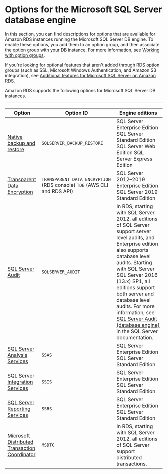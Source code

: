 # Options for the Microsoft SQL Server database engine<a name="Appendix.SQLServer.Options"></a>

In this section, you can find descriptions for options that are available for Amazon RDS instances running the Microsoft SQL Server DB engine\. To enable these options, you add them to an option group, and then associate the option group with your DB instance\. For more information, see [Working with option groups](USER_WorkingWithOptionGroups.md)\. 

If you're looking for optional features that aren't added through RDS option groups \(such as SSL, Microsoft Windows Authentication, and Amazon S3 integration\), see [Additional features for Microsoft SQL Server on Amazon RDS](User.SQLServer.AdditionalFeatures.md)\.

Amazon RDS supports the following options for Microsoft SQL Server DB instances\. 


****  

| Option | Option ID | Engine editions | 
| --- | --- | --- | 
|  [Native backup and restore](Appendix.SQLServer.Options.BackupRestore.md)  |  `SQLSERVER_BACKUP_RESTORE`  |  SQL Server Enterprise Edition SQL Server Standard Edition SQL Server Web Edition SQL Server Express Edition  | 
|  [Transparent Data Encryption](Appendix.SQLServer.Options.TDE.md)  |  `TRANSPARENT_DATA_ENCRYPTION` \(RDS console\) `TDE` \(AWS CLI and RDS API\)  |  SQL Server 2012–2019 Enterprise Edition SQL Server 2019 Standard Edition | 
|  [SQL Server Audit](Appendix.SQLServer.Options.Audit.md)  |  `SQLSERVER_AUDIT`  |  In RDS, starting with SQL Server 2012, all editions of SQL Server support server level audits, and Enterprise edition also supports database level audits\.  Starting with SQL Server SQL Server 2016 \(13\.x\) SP1, all editions support both server and database level audits\.  For more information, see [SQL Server Audit \(database engine\)](https://docs.microsoft.com/sql/relational-databases/security/auditing/sql-server-audit-database-engine?view=sql-server-2017) in the SQL Server documentation\. | 
|  [SQL Server Analysis Services](Appendix.SQLServer.Options.SSAS.md)  |  `SSAS`  |  SQL Server Enterprise Edition SQL Server Standard Edition  | 
|  [SQL Server Integration Services](Appendix.SQLServer.Options.SSIS.md)  |  `SSIS`  |  SQL Server Enterprise Edition SQL Server Standard Edition  | 
|  [SQL Server Reporting Services](Appendix.SQLServer.Options.SSRS.md)  |  `SSRS`  |  SQL Server Enterprise Edition SQL Server Standard Edition  | 
|  [Microsoft Distributed Transaction Coordinator](Appendix.SQLServer.Options.MSDTC.md)  |  `MSDTC`  |  In RDS, starting with SQL Server 2012, all editions of SQL Server support distributed transactions\.  | 